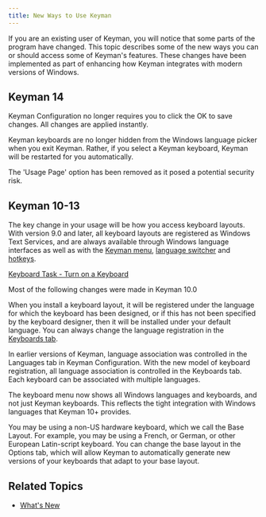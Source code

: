 ```yaml
---
title: New Ways to Use Keyman
---
```


If you are an existing user of Keyman, you will notice that some parts
of the program have changed. This topic describes some of the new ways
you can or should access some of Keyman's features. These changes have
been implemented as part of enhancing how Keyman integrates with modern
versions of Windows.

## Keyman 14

Keyman Configuration no longer requires you to click the OK to save
changes. All changes are applied instantly.

Keyman keyboards are no longer hidden from the Windows language picker
when you exit Keyman. Rather, if you select a Keyman keyboard, Keyman
will be restarted for you automatically.

The 'Usage Page' option has been removed as it posed a potential
security risk.

## Keyman 10-13

The key change in your usage will be how you access keyboard layouts.
With version 9.0 and later, all keyboard layouts are registered as
Windows Text Services, and are always available through Windows language
interfaces as well as with the [Keyman menu](tray-menu), [language
switcher](language-switcher) and [hotkeys](config/hotkeys).

[Keyboard Task - Turn on a Keyboard](select-keyboard)

Most of the following changes were made in Keyman 10.0

When you install a keyboard layout, it will be registered under the
language for which the keyboard has been designed, or if this has not
been specified by the keyboard designer, then it will be installed under
your default language. You can always change the language registration
in the [Keyboards tab](config/keyboards).

In earlier versions of Keyman, language association was controlled in
the Languages tab in Keyman Configuration. With the new model of
keyboard registration, all language association is controlled in the
Keyboards tab. Each keyboard can be associated with multiple languages.

The keyboard menu now shows all Windows languages and keyboards, and not
just Keyman keyboards. This reflects the tight integration with Windows
languages that Keyman 10+ provides.

You may be using a non-US hardware keyboard, which we call the Base
Layout. For example, you may be using a French, or German, or other
European Latin-script keyboard. You can change the base layout in the
Options tab, which will allow Keyman to automatically generate new
versions of your keyboards that adapt to your base layout.

## Related Topics

-   [What's New](../about/whatsnew)
